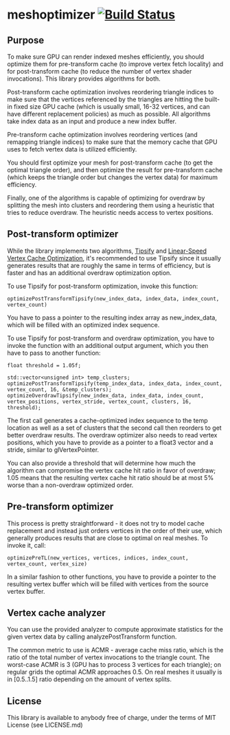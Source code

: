 # meshoptimizer [![Build Status](https://travis-ci.org/zeux/meshoptimizer.svg?branch=master)](https://travis-ci.org/zeux/meshoptimizer)

## Purpose

To make sure GPU can render indexed meshes efficiently, you should optimize them for pre-transform cache (to improve vertex fetch locality) and for post-transform cache (to reduce the number of vertex shader invocations). This library provides algorithms for both.

Post-transform cache optimization involves reordering triangle indices to make sure that the vertices referenced by the triangles are hitting the built-in fixed size GPU cache (which is usually small, 16-32 vertices, and can have different replacement policies) as much as possible. All algorithms take index data as an input and produce a new index buffer.

Pre-transform cache optimization involves reordering vertices (and remapping triangle indices) to make sure that the memory cache that GPU uses to fetch vertex data is utilized efficiently.

You should first optimize your mesh for post-transform cache (to get the optimal triangle order), and then optimize the result for pre-transform cache (which keeps the triangle order but changes the vertex data) for maximum efficiency.

Finally, one of the algorithms is capable of optimizing for overdraw by splitting the mesh into clusters and reordering them using a heuristic that tries to reduce overdraw. The heuristic needs access to vertex positions.  

## Post-transform optimizer

While the library implements two algorithms, [Tipsify](http://gfx.cs.princeton.edu/pubs/Sander_2007_%3ETR/tipsy.pdf) and [Linear-Speed Vertex Cache Optimization](https://tomforsyth1000.github.io/papers/fast_vert_cache_opt.html), it's recommended to use Tipsify since it usually generates results that are roughly the same in terms of efficiency, but is faster and has an additional overdraw optimization option.

To use Tipsify for post-transform optimization, invoke this function:

    optimizePostTransformTipsify(new_index_data, index_data, index_count, vertex_count)
    
You have to pass a pointer to the resulting index array as new_index_data, which will be filled with an optimized index sequence.

To use Tipsify for post-transform and overdraw optimization, you have to invoke the function with an additional output argument, which you then have to pass to another function:

    float threshold = 1.05f;
  
    std::vector<unsigned int> temp_clusters;
    optimizePostTransformTipsify(temp_index_data, index_data, index_count, vertex_count, 16, &temp_clusters);
    optimizeOverdrawTipsify(new_index_data, index_data, index_count, vertex_positions, vertex_stride, vertex_count, clusters, 16, threshold);

The first call generates a cache-optimized index sequence to the temp location as well as a set of clusters that the second call then reorders to get better overdraw results. The overdraw optimizer also needs to read vertex positions, which you have to provide as a pointer to a float3 vector and a stride, similar to glVertexPointer.

You can also provide a threshold that will determine how much the algorithm can compromise the vertex cache hit ratio in favor of overdraw; 1.05 means that the resulting vertex cache hit ratio should be at most 5% worse than a non-overdraw optimized order.

## Pre-transform optimizer

This process is pretty straightforward - it does not try to model cache replacement and instead just orders vertices in the order of their use, which generally produces results that are close to optimal on real meshes. To invoke it, call:

    optimizePreTL(new_vertices, vertices, indices, index_count, vertex_count, vertex_size)
    
In a similar fashion to other functions, you have to provide a pointer to the resulting vertex buffer which will be filled with vertices from the source vertex buffer.

## Vertex cache analyzer

You can use the provided analyzer to compute approximate statistics for the given vertex data by calling analyzePostTransform function.

The common metric to use is ACMR - average cache miss ratio, which is the ratio of the total number of vertex invocations to the triangle count. The worst-case ACMR is 3 (GPU has to process 3 vertices for each triangle); on regular grids the optimal ACMR approaches 0.5. On real meshes it usually is in [0.5..1.5] ratio depending on the amount of vertex splits.

## License

This library is available to anybody free of charge, under the terms of MIT License (see LICENSE.md)
